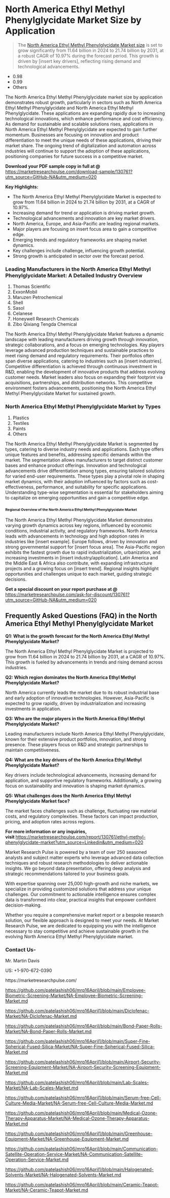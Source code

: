 <h1>North America Ethyl Methyl Phenylglycidate Market&nbsp;Size by Application</h1><blockquote><p>The <a href="https://marketresearchpulse.com/download-sample/130761?utm_source=GitHub-NA&amp;utm_medium=020">North America Ethyl Methyl Phenylglycidate Market size</a> is set to grow significantly from 11.64 billion in 2024 to 21.74 billion by 2031, at a robust CAGR of 10.97% during the forecast period. This growth is driven by [insert key drivers], reflecting rising demand and technological advancements.</p></blockquote><ul><li>0.98<li> 0.99<li> Others</li></ul><p>The North America Ethyl Methyl Phenylglycidate market size by application demonstrates robust growth, particularly in sectors such as North America Ethyl Methyl Phenylglycidate and North America Ethyl Methyl Phenylglycidate. These applications are expanding rapidly due to increasing technological innovations, which enhance performance and cost efficiency. As demand for sustainable and scalable solutions rises, applications in North America Ethyl Methyl Phenylglycidate are expected to gain further momentum. Businesses are focusing on innovation and product differentiation to meet the unique needs of these applications, driving their market share. The ongoing trend of digitalization and automation across industries will continue to support the adoption of these applications, positioning companies for future success in a competitive market.</p><p><strong>Download your PDF sample copy in full at @ </strong><a href="https://marketresearchpulse.com/download-sample/130761?utm_source=GitHub-NA&amp;utm_medium=020">https://marketresearchpulse.com/download-sample/130761?utm_source=GitHub-NA&amp;utm_medium=020</a></p><p><strong>Key Highlights: </strong></p><ul><li>The North America Ethyl Methyl Phenylglycidate Market is expected to grow from 11.64 billion in 2024 to 21.74 billion by 2031, at a CAGR of 10.97%.</li><li>Increasing demand for trend or application is driving market growth.</li><li>Technological advancements and innovation are key market drivers.</li><li>North America, Europe, and Asia-Pacific are leading regional markets.</li><li>Major players are focusing on insert focus area to gain a competitive edge.</li><li>Emerging trends and regulatory frameworks are shaping market dynamics.</li><li>Key challenges include challenge, influencing growth potential.</li><li>Strong growth is anticipated in sector over the forecast period.</li></ul><h3>Leading Manufacturers in the North America Ethyl Methyl Phenylglycidate Market: A Detailed Industry Overview</h3><ol><li>Thomas Scientific</li><li>ExxonMobil</li><li>Maruzen Petrochemical</li><li>Shell</li><li>Sasol</li><li>Celanese</li><li>Honeywell Research Chemicals</li><li>Zibo Qixiang Tengda Chemical</li></ol><div class="flex max-w-full flex-col flex-grow"><div class="min-h-8 text-message flex w-full flex-col items-end gap-2 whitespace-normal break-words [.text-message+&amp;]:mt-5" dir="auto" data-message-author-role="assistant" data-message-id="fd8432e4-4910-450d-b182-61b7bfb0a01f" data-message-model-slug="gpt-4o"><div class="flex w-full flex-col gap-1 empty:hidden first:pt-[3px]"><div class="markdown prose w-full break-words dark:prose-invert light"><p>The North America Ethyl Methyl Phenylglycidate Market features a dynamic landscape with leading manufacturers driving growth through innovation, strategic collaborations, and a focus on emerging technologies. Key players leverage advanced production techniques and sustainable practices to meet rising demand and regulatory requirements. Their portfolios often span diverse applications, catering to industries such as [insert industries]. Competitive differentiation is achieved through continuous investment in R&amp;D, enabling the development of innovative products that address evolving customer needs. Market leaders also focus on expanding their footprint via acquisitions, partnerships, and distribution networks. This competitive environment fosters advancements, positioning the North America Ethyl Methyl Phenylglycidate Market for sustained growth.</p></div></div></div></div><h3>North America Ethyl Methyl Phenylglycidate Market by Types</h3><ol><li>Plastics<li> Textiles<li> Paints<li> Others</li></ol><div class="flex max-w-full flex-col flex-grow"><div class="min-h-8 text-message flex w-full flex-col items-end gap-2 whitespace-normal break-words [.text-message+&amp;]:mt-5" dir="auto" data-message-author-role="assistant" data-message-id="084470be-0bb7-4664-bddf-5156b4f41249" data-message-model-slug="gpt-4o-mini"><div class="flex w-full flex-col gap-1 empty:hidden first:pt-[3px]"><div class="markdown prose w-full break-words dark:prose-invert light"><p>The North America Ethyl Methyl Phenylglycidate Market is segmented by types, catering to diverse industry needs and applications. Each type offers unique features and benefits, addressing specific demands within the market. The segmentation allows manufacturers to target distinct customer bases and enhance product offerings. Innovation and technological advancements drive differentiation among types, ensuring tailored solutions for varied end-user requirements. These types play a pivotal role in shaping market dynamics, with their adoption influenced by factors such as cost-effectiveness, performance, and suitability for specific applications. Understanding type-wise segmentation is essential for stakeholders aiming to capitalize on emerging opportunities and gain a competitive edge.</p></div></div></div></div><h3><span style="font-size: 11px;">Regional Overview of the North America Ethyl Methyl Phenylglycidate Market</span></h3><div class="flex max-w-full flex-col flex-grow"><div class="min-h-8 text-message flex w-full flex-col items-end gap-2 whitespace-normal break-words [.text-message+&amp;]:mt-5" dir="auto" data-message-author-role="assistant" data-message-id="e9038762-ce64-4e30-91c9-9bd413514231" data-message-model-slug="gpt-4o-mini"><div class="flex w-full flex-col gap-1 empty:hidden first:pt-[3px]"><div class="markdown prose w-full break-words dark:prose-invert light"><p>The North America Ethyl Methyl Phenylglycidate Market demonstrates varying growth dynamics across key regions, influenced by economic conditions, industrial activity, and regulatory frameworks. North America leads with advancements in technology and high adoption rates in industries like [insert example]. Europe follows, driven by innovation and strong governmental support for [insert focus area]. The Asia-Pacific region exhibits the fastest growth due to rapid industrialization, urbanization, and increasing investments in [insert industry/application]. Latin America and the Middle East &amp; Africa also contribute, with expanding infrastructure projects and a growing focus on [insert trend]. Regional insights highlight opportunities and challenges unique to each market, guiding strategic decisions.</p></div></div></div></div><p><strong>Get a special discount on your report purchase at @ </strong><a href="https://marketresearchpulse.com/ask-for-discount/130761?utm_source=GitHub-NA&amp;utm_medium=020">https://marketresearchpulse.com/ask-for-discount/130761?utm_source=GitHub-NA&amp;utm_medium=020</a></p><h2>Frequently Asked Questions (FAQ) in the North America Ethyl Methyl Phenylglycidate Market</h2><p><strong>Q1: What is the growth forecast for the North America Ethyl Methyl Phenylglycidate Market?</strong></p><p>The North America Ethyl Methyl Phenylglycidate Market is projected to grow from 11.64 billion in 2024 to 21.74 billion by 2031, at a CAGR of 10.97%. This growth is fueled by advancements in trends and rising demand across industries.</p><p><strong>Q2: Which region dominates the North America Ethyl Methyl Phenylglycidate Market?</strong></p><p>North America currently leads the market due to its robust industrial base and early adoption of innovative technologies. However, Asia-Pacific is expected to grow rapidly, driven by industrialization and increasing investments in application.</p><p><strong>Q3: Who are the major players in the North America Ethyl Methyl Phenylglycidate Market?</strong></p><p>Leading manufacturers include North America Ethyl Methyl Phenylglycidate, known for their extensive product portfolios, innovation, and strong presence. These players focus on R&amp;D and strategic partnerships to maintain competitiveness.</p><p><strong>Q4: What are the key drivers of the North America Ethyl Methyl Phenylglycidate Market?</strong></p><p>Key drivers include technological advancements, increasing demand for application, and supportive regulatory frameworks. Additionally, a growing focus on sustainability and innovation is shaping market dynamics.</p><p><strong>Q5: What challenges does the North America Ethyl Methyl Phenylglycidate Market face?</strong></p><p>The market faces challenges such as challenge, fluctuating raw material costs, and regulatory complexities. These factors can impact production, pricing, and adoption rates across regions.</p><p><strong>For more information or any inquiries, visit&nbsp;</strong><a href="https://marketresearchpulse.com/report/130761/ethyl-methyl-phenylglycidate-market?utm_source=Linkedin&utm_medium=020">https://marketresearchpulse.com/report/130761/ethyl-methyl-phenylglycidate-market?utm_source=Linkedin&utm_medium=020</a></p><p>Market Research Pulse is powered by a team of over 250 seasoned analysts and subject matter experts who leverage advanced data collection techniques and robust research methodologies to deliver actionable insights. We go beyond data presentation, offering deep analysis and strategic recommendations tailored to your business goals.</p><p>With expertise spanning over 25,000 high-growth and niche markets, we specialize in providing customized solutions that address your unique challenges. Our commitment to actionable intelligence ensures complex data is transformed into clear, practical insights that empower confident decision-making.</p><p>Whether you require a comprehensive market report or a bespoke research solution, our flexible approach is designed to meet your needs. At Market Research Pulse, we are dedicated to equipping you with the intelligence necessary to stay competitive and achieve sustainable growth in the evolving North America Ethyl Methyl Phenylglycidate market.</p><h3><strong>Contact Us-</strong></h3><p>Mr. Martin Davis</p><p>US: +1-970-672-0390</p><p>https://marketresearchpulse.com/</p><p><a href="https://github.com/patelashish06/mrp16April/blob/main/Employee-Biometric-Screening-Market/NA-Employee-Biometric-Screening-Market.md">https://github.com/patelashish06/mrp16April/blob/main/Employee-Biometric-Screening-Market/NA-Employee-Biometric-Screening-Market.md</a></p><p><a href="https://github.com/patelashish06/mrp16April1/blob/main/Diclofenac-Market/NA-Diclofenac-Market.md">https://github.com/patelashish06/mrp16April1/blob/main/Diclofenac-Market/NA-Diclofenac-Market.md</a></p><p><a href="https://github.com/patelashish06/mrp16April/blob/main/Bond-Paper-Rolls-Market/NA-Bond-Paper-Rolls-Market.md">https://github.com/patelashish06/mrp16April/blob/main/Bond-Paper-Rolls-Market/NA-Bond-Paper-Rolls-Market.md</a></p><p><a href="https://github.com/patelashish06/mrp16April1/blob/main/Super-Fine-Spherical-Fused-Silica-Market/NA-Super-Fine-Spherical-Fused-Silica-Market.md">https://github.com/patelashish06/mrp16April1/blob/main/Super-Fine-Spherical-Fused-Silica-Market/NA-Super-Fine-Spherical-Fused-Silica-Market.md</a></p><p><a href="https://github.com/patelashish06/mrp16April1/blob/main/Airport-Security-Screening-Equipment-Market/NA-Airport-Security-Screening-Equipment-Market.md">https://github.com/patelashish06/mrp16April1/blob/main/Airport-Security-Screening-Equipment-Market/NA-Airport-Security-Screening-Equipment-Market.md</a></p><p><a href="https://github.com/patelashish06/mrp16April/blob/main/Lab-Scales-Market/NA-Lab-Scales-Market.md">https://github.com/patelashish06/mrp16April/blob/main/Lab-Scales-Market/NA-Lab-Scales-Market.md</a></p><p><a href="https://github.com/patelashish06/mrp16April1/blob/main/Serum-free-Cell-Culture-Media-Market/NA-Serum-free-Cell-Culture-Media-Market.md">https://github.com/patelashish06/mrp16April1/blob/main/Serum-free-Cell-Culture-Media-Market/NA-Serum-free-Cell-Culture-Media-Market.md</a></p><p><a href="https://github.com/patelashish06/mrp16April/blob/main/Medical-Ozone-Therapy-Apparatus-Market/NA-Medical-Ozone-Therapy-Apparatus-Market.md">https://github.com/patelashish06/mrp16April/blob/main/Medical-Ozone-Therapy-Apparatus-Market/NA-Medical-Ozone-Therapy-Apparatus-Market.md</a></p><p><a href="https://github.com/patelashish06/mrp16April1/blob/main/Greenhouse-Equipment-Market/NA-Greenhouse-Equipment-Market.md">https://github.com/patelashish06/mrp16April1/blob/main/Greenhouse-Equipment-Market/NA-Greenhouse-Equipment-Market.md</a></p><p><a href="https://github.com/patelashish06/mrp16April/blob/main/Communication-Satellite-Operation-Service-Market/NA-Communication-Satellite-Operation-Service-Market.md">https://github.com/patelashish06/mrp16April/blob/main/Communication-Satellite-Operation-Service-Market/NA-Communication-Satellite-Operation-Service-Market.md</a></p><p><a href="https://github.com/patelashish06/mrp16April1/blob/main/Halogenated-Solvents-Market/NA-Halogenated-Solvents-Market.md">https://github.com/patelashish06/mrp16April1/blob/main/Halogenated-Solvents-Market/NA-Halogenated-Solvents-Market.md</a></p><p><a href="https://github.com/patelashish06/mrp16April/blob/main/Ceramic-Teapot-Market/NA-Ceramic-Teapot-Market.md">https://github.com/patelashish06/mrp16April/blob/main/Ceramic-Teapot-Market/NA-Ceramic-Teapot-Market.md</a></p>